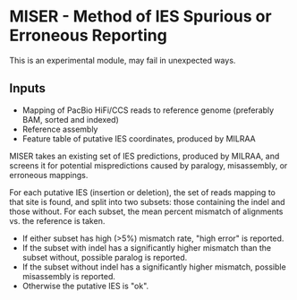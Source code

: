 MISER - Method of IES Spurious or Erroneous Reporting
=====================================================

This is an experimental module, may fail in unexpected ways.

Inputs
------

 * Mapping of PacBio HiFi/CCS reads to reference genome (preferably BAM, sorted
   and indexed)
 * Reference assembly
 * Feature table of putative IES coordinates, produced by MILRAA

MISER takes an existing set of IES predictions, produced by MILRAA, and screens
it for potential mispredictions caused by paralogy, misassembly, or erroneous
mappings. 

For each putative IES (insertion or deletion), the set of reads mapping to that 
site is found, and split into two subsets: those containing the indel and those
without. For each subset, the mean percent mismatch of alignments vs. the 
reference is taken. 

 * If either subset has high (>5%) mismatch rate, "high error" is reported.
 * If the subset with indel has a significantly higher mismatch than the subset
   without, possible paralog is reported.
 * If the subset without indel has a significantly higher mismatch, possible 
   misassembly is reported.
 * Otherwise the putative IES is "ok".
